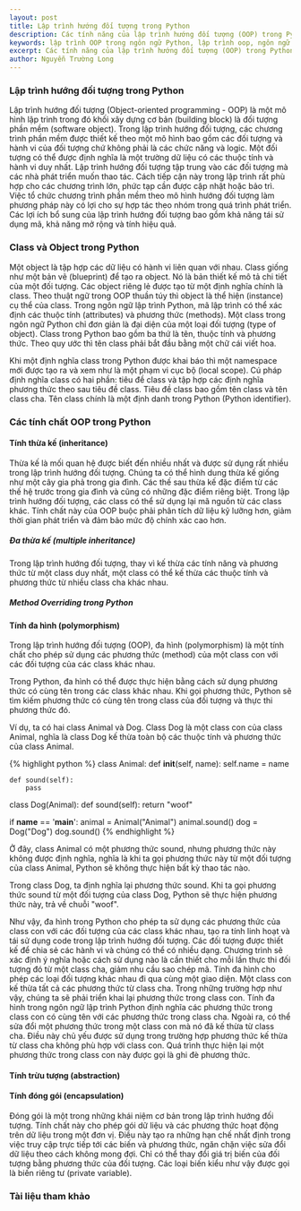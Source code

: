 ```yaml
---
layout: post
title: Lập trình hướng đối tượng trong Python
description: Các tính năng của lập trình hướng đối tượng (OOP) trong Python giúp dễ dàng xây dựng các chương trình có độ phức tạp ngày càng tăng và tái sử dụng lại các thành phần đã tồn tại trong quá trình phát triển.
keywords: lập trình OOP trong ngôn ngữ Python, lập trình oop, ngôn ngữ Python, lập trình hướng đối tượng, Object Oriented Programming, lập trình oop trong python, oop trong lập trình python, tính chất oop, python, lập trình python, oop trong python, lập trình hướng đối tượng trong python
excerpt: Các tính năng của lập trình hướng đối tượng (OOP) trong Python giúp dễ dàng xây dựng các chương trình có độ phức tạp ngày càng tăng và tái sử dụng lại các thành phần đã tồn tại trong quá trình phát triển.
author: Nguyễn Trường Long
---
```


### Lập trình hướng đối tượng trong Python

Lập trình hướng đối tượng (Object-oriented programming - OOP) là một mô hình lập trình trong đó khối xây dựng cơ bản (building block) là đối tượng phần mềm (software object). Trong lập trình hướng đối tượng, các chương trình phần mềm được thiết kế theo một mô hình bao gồm các đối tượng và hành vi của đối tượng chứ không phải là các chức năng và logic. Một đối tượng có thể được định nghĩa là một trường dữ liệu có các thuộc tính và hành vi duy nhất. Lập trình hướng đối tượng tập trung vào các đối tượng mà các nhà phát triển muốn thao tác. Cách tiếp cận này trong lập trình rất phù hợp cho các chương trình lớn, phức tạp cần được cập nhật hoặc bảo trì. Việc tổ chức chương trình phần mềm theo mô hình hướng đối tượng làm phương pháp này có lợi cho sự hợp tác theo nhóm trong quá trình phát triển. Các lợi ích bổ sung của lập trình hướng đối tượng bao gồm khả năng tái sử dụng mã, khả năng mở rộng và tính hiệu quả.

### Class và Object trong Python

Một object là tập hợp các dữ liệu có hành vi liên quan với nhau. Class giống như một bản vẽ (blueprint) để tạo ra object. Nó là bản thiết kế mô tả chi tiết của một đối tượng. Các object riêng lẻ được tạo từ một định nghĩa chính là class. Theo thuật ngữ trong OOP thuần túy thì object là thể hiện (instance) cụ thể của class. Trong ngôn ngữ lập trình Python, mã lập trình có thể xác định các thuộc tính (attributes) và phương thức (methods). Một class trong ngôn ngữ Python chỉ đơn giản là đại diện của một loại đối tượng (type of object). Class trong Python bao gồm ba thứ là tên, thuộc tính và phương thức. Theo quy ước thì tên class phải bắt đầu bằng một chữ cái viết hoa. 

Khi một định nghĩa class trong Python được khai báo thì một namespace mới được tạo ra và xem như là một phạm vi cục bộ (local scope). Cú pháp định nghĩa class có hai phần: tiêu đề class và tập hợp các định nghĩa phương thức theo sau tiêu đề class. Tiêu đề class bao gồm tên class và tên class cha. Tên class chính là một định danh trong Python (Python identifier).

### Các tính chất OOP trong Python

#### Tính thừa kế (inheritance)

Thừa kế là mối quan hệ được biết đến nhiều nhất và được sử dụng rất nhiều trong lập trình hướng đối tượng. Chúng ta có thể hình dung thừa kế giống như một cây gia phả trong gia đình. Các thế sau thừa kế đặc điểm từ các thế hệ trước trong gia đình và cũng có những đặc điểm riêng biệt. Trong lập trình hướng đối tượng, các class có thể sử dụng lại mã nguồn từ các class khác. Tính chất này của OOP buộc phải phân tích dữ liệu kỹ lưỡng hơn, giảm thời gian phát triển và đảm bảo mức độ chính xác cao hơn.

##### Đa thừa kế (multiple inheritance)

Trong lập trình hướng đối tượng, thay vì kế thừa các tính năng và phương thức từ một class duy nhất, một class có thể kế thừa các thuộc tính và phương thức từ nhiều class cha khác nhau.

##### Method Overriding trong Python 

#### Tính đa hình (polymorphism)

Trong lập trình hướng đối tượng (OOP), đa hình (polymorphism) là một tính chất cho phép sử dụng các phương thức (method) của một class con với các đối tượng của các class khác nhau.

Trong Python, đa hình có thể được thực hiện bằng cách sử dụng phương thức có cùng tên trong các class khác nhau. Khi gọi phương thức, Python sẽ tìm kiếm phương thức có cùng tên trong class của đối tượng và thực thi phương thức đó.

Ví dụ, ta có hai class Animal và Dog. Class Dog là một class con của class Animal, nghĩa là class Dog kế thừa toàn bộ các thuộc tính và phương thức của class Animal.

{% highlight python %}
class Animal:
    def __init__(self, name):
        self.name = name
    
    def sound(self):
        pass

class Dog(Animal):
    def sound(self):
        return "woof"
        
if __name__ == '__main__':
    animal = Animal("Animal")
    animal.sound()
    dog = Dog("Dog")
    dog.sound()
{% endhighlight %}

Ở đây, class Animal có một phương thức sound, nhưng phương thức này không được định nghĩa, nghĩa là khi ta gọi phương thức này từ một đối tượng của class Animal, Python sẽ không thực hiện bất kỳ thao tác nào.

Trong class Dog, ta định nghĩa lại phương thức sound. Khi ta gọi phương thức sound từ một đối tượng của class Dog, Python sẽ thực hiện phương thức này, trả về chuỗi "woof".

Như vậy, đa hình trong Python cho phép ta sử dụng các phương thức của class con với các đối tượng của các class khác nhau, tạo ra tính linh hoạt và tái sử dụng code trong lập trình hướng đối tượng. Các đối tượng được thiết kế để chia sẻ các hành vi và chúng có thể có nhiều dạng. Chương trình sẽ xác định ý nghĩa hoặc cách sử dụng nào là cần thiết cho mỗi lần thực thi đối tượng đó từ một class cha, giảm nhu cầu sao chép mã. Tính đa hình cho phép các loại đối tượng khác nhau đi qua cùng một giao diện. Một class con kế thừa tất cả các phương thức từ class cha. Trong những trường hợp như vậy, chúng ta sẽ phải triển khai lại phương thức trong class con. Tính đa hình trong ngôn ngữ lập trình Python định nghĩa các phương thức trong class con có cùng tên với các phương thức trong class cha. Ngoài ra, có thể sửa đổi một phương thức trong một class con mà nó đã kế thừa từ class cha. Điều này chủ yếu được sử dụng trong trường hợp phương thức kế thừa từ class cha không phù hợp với class con. Quá trình thực hiện lại một phương thức trong class con này được gọi là ghi đè phương thức.

#### Tính trừu tượng (abstraction)

#### Tính đóng gói (encapsulation)

Đóng gói là một trong những khái niệm cơ bản trong lập trình hướng đối tượng. Tính chất này cho phép gói dữ liệu và các phương thức hoạt động trên dữ liệu trong một đơn vị. Điều này tạo ra những hạn chế nhất định trong việc truy cập trực tiếp tới các biến và phương thức, ngăn chặn việc sửa đổi dữ liệu theo cách không mong đợi. Chỉ có thể thay đổi giá trị biến của đối tượng bằng phương thức của đối tượng. Các loại biến kiểu như vậy được gọi là biến riêng tư (private variable).

### Tài liệu tham khảo
